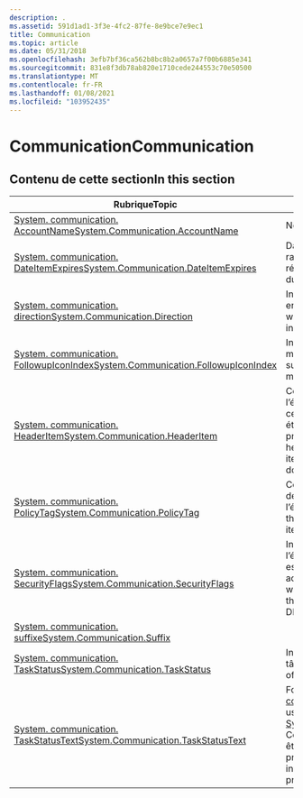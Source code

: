 ```yaml
---
description: .
ms.assetid: 591d1ad1-3f3e-4fc2-87fe-8e9bce7e9ec1
title: Communication
ms.topic: article
ms.date: 05/31/2018
ms.openlocfilehash: 3efb7bf36ca562b8bc8b2a0657a7f00b6885e341
ms.sourcegitcommit: 831e8f3db78ab820e1710cede244553c70e50500
ms.translationtype: MT
ms.contentlocale: fr-FR
ms.lasthandoff: 01/08/2021
ms.locfileid: "103952435"
---
```

# <a name="communication"></a><span data-ttu-id="f7bcd-103">Communication</span><span class="sxs-lookup"><span data-stu-id="f7bcd-103">Communication</span></span>

## <a name="in-this-section"></a><span data-ttu-id="f7bcd-104">Contenu de cette section</span><span class="sxs-lookup"><span data-stu-id="f7bcd-104">In this section</span></span>



| <span data-ttu-id="f7bcd-105">Rubrique</span><span class="sxs-lookup"><span data-stu-id="f7bcd-105">Topic</span></span>                                                                                                        | <span data-ttu-id="f7bcd-106">Description</span><span class="sxs-lookup"><span data-stu-id="f7bcd-106">Description</span></span>                                                                                                                                                                    |
|--------------------------------------------------------------------------------------------------------------|--------------------------------------------------------------------------------------------------------------------------------------------------------------------------------|
| [<span data-ttu-id="f7bcd-107">System. communication. AccountName</span><span class="sxs-lookup"><span data-stu-id="f7bcd-107">System.Communication.AccountName</span></span>](./props-system-communication-accountname.md)<br/>             | <span data-ttu-id="f7bcd-108">Nom du compte.</span><span class="sxs-lookup"><span data-stu-id="f7bcd-108">The account name.</span></span><br/>                                                                                                                                                   |
| [<span data-ttu-id="f7bcd-109">System. communication. DateItemExpires</span><span class="sxs-lookup"><span data-stu-id="f7bcd-109">System.Communication.DateItemExpires</span></span>](./props-system-communication-dateitemexpires.md)<br/>     | <span data-ttu-id="f7bcd-110">Date à laquelle l’élément expire en raison de la stratégie de rétention.</span><span class="sxs-lookup"><span data-stu-id="f7bcd-110">The date the item expires due to the retention policy.</span></span><br/>                                                                                                              |
| [<span data-ttu-id="f7bcd-111">System. communication. direction</span><span class="sxs-lookup"><span data-stu-id="f7bcd-111">System.Communication.Direction</span></span>](props-system-communication-direction.md)<br/>                        | <span data-ttu-id="f7bcd-112">Indique si une communication était entrante ou sortante</span><span class="sxs-lookup"><span data-stu-id="f7bcd-112">Indicates whether a communication was incoming or outgoing</span></span><br/>                                                                                                          |
| <span data-ttu-id="f7bcd-113">[System. communication. FollowupIconIndex](/previous-versions/windows/desktop/legacy/dd391673(v=vs.85))</span><span class="sxs-lookup"><span data-stu-id="f7bcd-113">[System.Communication.FollowupIconIndex](/previous-versions/windows/desktop/legacy/dd391673(v=vs.85))</span></span><br/> | <span data-ttu-id="f7bcd-114">Index d’icône utilisé sur les messages marqués pour le suivi.</span><span class="sxs-lookup"><span data-stu-id="f7bcd-114">The icon index used on messages marked for followup.</span></span><br/>                                                                                                                |
| [<span data-ttu-id="f7bcd-115">System. communication. HeaderItem</span><span class="sxs-lookup"><span data-stu-id="f7bcd-115">System.Communication.HeaderItem</span></span>](./props-system-communication-headeritem.md)<br/>               | <span data-ttu-id="f7bcd-116">Cette propriété a la valeur true si l’élément est un élément d’en-tête, ce qui signifie que l’élément n’a pas été entièrement téléchargé.</span><span class="sxs-lookup"><span data-stu-id="f7bcd-116">This property is true if the item is a header item, which means that the item has not been fully downloaded.</span></span><br/>                                                        |
| [<span data-ttu-id="f7bcd-117">System. communication. PolicyTag</span><span class="sxs-lookup"><span data-stu-id="f7bcd-117">System.Communication.PolicyTag</span></span>](./props-system-communication-policytag.md)<br/>                 | <span data-ttu-id="f7bcd-118">Cette propriété identifie la stratégie de rétention appliquée à l’élément.</span><span class="sxs-lookup"><span data-stu-id="f7bcd-118">This property identifies the retention policy applied to the item.</span></span><br/>                                                                                                  |
| [<span data-ttu-id="f7bcd-119">System. communication. SecurityFlags</span><span class="sxs-lookup"><span data-stu-id="f7bcd-119">System.Communication.SecurityFlags</span></span>](./props-system-communication-securityflags.md)<br/>         | <span data-ttu-id="f7bcd-120">Indicateurs de sécurité associés à l’élément pour indiquer si l’élément est chiffré, signé ou DRM activé.</span><span class="sxs-lookup"><span data-stu-id="f7bcd-120">Security flags associated with the item to indicate whether the item is encrypted, signed, or DRM enabled.</span></span><br/>                                                          |
| [<span data-ttu-id="f7bcd-121">System. communication. suffixe</span><span class="sxs-lookup"><span data-stu-id="f7bcd-121">System.Communication.Suffix</span></span>](./props-system-communication-suffix.md)<br/>                       |                                                                                                                                                                                |
| [<span data-ttu-id="f7bcd-122">System. communication. TaskStatus</span><span class="sxs-lookup"><span data-stu-id="f7bcd-122">System.Communication.TaskStatus</span></span>](./props-system-communication-taskstatus.md)<br/>               | <span data-ttu-id="f7bcd-123">Indique l'état actuel de la tâche.</span><span class="sxs-lookup"><span data-stu-id="f7bcd-123">Indicates the current status of the task.</span></span><br/>                                                                                                                           |
| [<span data-ttu-id="f7bcd-124">System. communication. TaskStatusText</span><span class="sxs-lookup"><span data-stu-id="f7bcd-124">System.Communication.TaskStatusText</span></span>](./props-system-communication-taskstatustext.md)<br/>       | <span data-ttu-id="f7bcd-125">Forme conviviale de [System. communication. TaskStatus](./props-system-communication-taskstatus.md).</span><span class="sxs-lookup"><span data-stu-id="f7bcd-125">The user-friendly form of [System.Communication.TaskStatus](./props-system-communication-taskstatus.md).</span></span> <span data-ttu-id="f7bcd-126">Cette valeur n’est pas destinée à être analysée par programmation.</span><span class="sxs-lookup"><span data-stu-id="f7bcd-126">This value is not intended to be parsed programmatically.</span></span><br/> |



 

 

 
